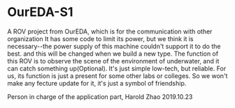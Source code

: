 # OurEDA-S1
A ROV project from OurEDA, which is for the communication with other organization
It has some code to limit its power, but we think it is necessary--the power supply of this machine couldn't support it to do the best.
and this will be changed when we build a new type.
The function of this ROV is to observe the scene of the environment of underwater, and it can catch something up(Optional). It's just simple
low-tech, but reliable. For us, its function is just a present for some other labs or colleges. So we won't make any fecture update for it,
it's just a symbol of friendship.

Person in charge of the application part,
Harold Zhao
2019.10.23
